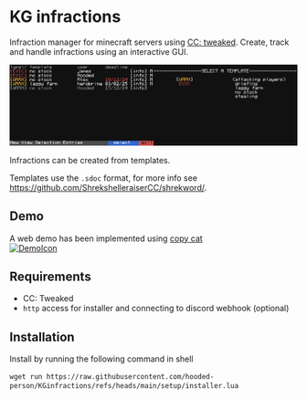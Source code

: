 # KG infractions

Infraction manager for minecraft servers using [CC: tweaked](https://tweaked.cc/). Create, track and handle infractions using an interactive GUI. 

<img src="images/GUI_viewDatabase.png" width=50% ><img src="images/GUI_selectMessage.png" width=50%>

Infractions can be created from templates.

Templates use the `.sdoc` format, for more info see https://github.com/ShrekshelleraiserCC/shrekword/.

## Demo
A web demo has been implemented using [copy cat](https://github.com/SquidDev-CC/copy-cat)  
[![DemoIcon]][DemoLink]  


## Requirements
- CC: Tweaked
- `http` access for installer and connecting to discord webhook (optional)

## Installation
Install by running the following command in shell
```
wget run https://raw.githubusercontent.com/hooded-person/KGinfractions/refs/heads/main/setup/installer.lua
```

<!-- definitions -->
[DemoLink]: https://copy-cat.squiddev.cc/?startup=c2hlbGwucnVuKCd3Z2V0IHJ1biBodHRwczovL3Jhdy5naXRodWJ1c2VyY29udGVudC5jb20vaG9vZGVkLXBlcnNvbi9LR2luZnJhY3Rpb25zL3JlZnMvaGVhZHMvbWFpbi9zZXR1cC9pbnN0YWxsZXIubHVhJyk= 'Head to demo'  
[DemoIcon]: https://img.shields.io/badge/web_demo-black?style=for-the-badge&logoColor=yellow&logo=gnometerminal